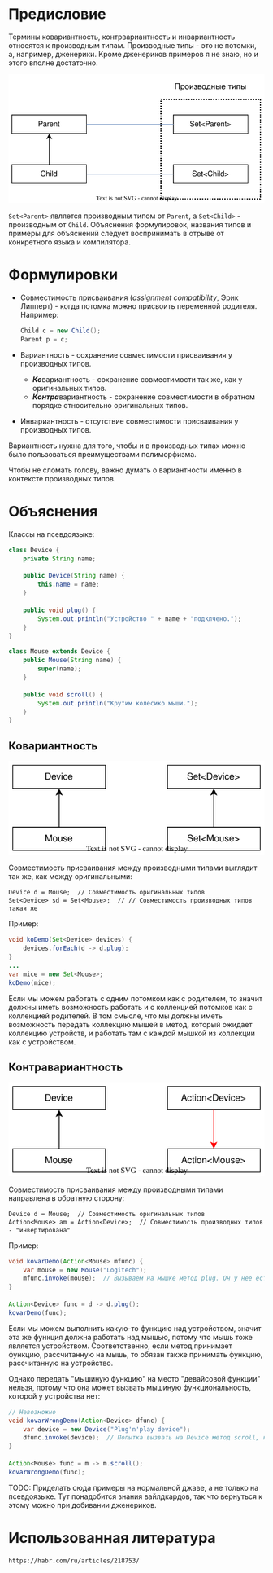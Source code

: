 # Предисловие

Термины ковариантность, контрвариантность и инвариантность относятся к производным типам. Производные типы - это не потомки, а, например, дженерики. Кроме дженериков примеров я не знаю, но и этого вполне достаточно.

![proizvodnie_types.drawio](img/proizvodnie_types.drawio.svg)

`Set<Parent>` является производным типом от `Parent`, а `Set<Child>` - производным от `Child`. Объяснения формулировок, названия типов и примеры для объяснений следует воспринимать в отрыве от конкретного языка и компилятора.

# Формулировки

* Совместимость присваивания (*assignment compatibility*, Эрик Липперт) - когда потомка можно присвоить переменной родителя. Например:

  ```java
  Child c = new Child();
  Parent p = c;
  ```

* Вариантность - сохранение совместимости присваивания у производных типов.

  * ***Ко***вариантность - сохранение совместимости так же, как у оригинальных типов.
  * ***Контра***вариантность - сохранение совместимости в обратном порядке относительно оригинальных типов.

* Инвариантность - отсутствие совместимости присваивания у производных типов.

Вариантность нужна для того, чтобы и в производных типах можно было пользоваться преимуществами полиморфизма.

Чтобы не сломать голову, важно думать о вариантности именно в контексте производных типов.

# Объяснения

Классы на псевдоязыке:

```java
class Device {
    private String name;

    public Device(String name) {
        this.name = name;
    }

    public void plug() {
        System.out.println("Устройство " + name + "подклчено.");
    }
}
```

```java
class Mouse extends Device {
    public Mouse(String name) {
        super(name);
    }

    public void scroll() {
        System.out.println("Крутим колесико мыши.");
    }
}
```

## Ковариантность

![kovariance.drawio](img/kovariance.drawio.svg)

Совместимость присваивания между производными типами выглядит так же, как между оригинальными:

```
Device d = Mouse;  // Совместимость оригинальных типов
Set<Device> sd = Set<Mouse>;  // // Совместимость производных типов такая же
```

Пример:

```java
void koDemo(Set<Device> devices) {
    devices.forEach(d -> d.plug);
}
...
var mice = new Set<Mouse>;
koDemo(mice);
```

Если мы можем работать с одним потомком как с родителем, то значит должны иметь возможность работать и с коллекцией потомков как с коллекцией родителей. В том смысле, что мы должны иметь возможность передать коллекцию мышей в метод, который ожидает коллекцию устройств, и работать там с каждой мышкой из коллекции как с устройством.

## Контравариантность

![kontravariance.drawio](img/kontravariance.drawio.svg)

Совместимость присваивания между производными типами направлена в обратную сторону:

```
Device d = Mouse;  // Совместимость оригинальных типов
Action<Mouse> am = Action<Device>;  // Совместимость производных типов - "инвертирована"
```

Пример:

```java
void kovarDemo(Action<Mouse> mfunc) {
    var mouse = new Mouse("Logitech");
    mfunc.invoke(mouse);  // Вызываем на мышке метод plug. Он у нее есть, все в порядке.
}

Action<Device> func = d -> d.plug();
kovarDemo(func);
```

Если мы можем выполнить какую-то функцию над устройством, значит эта же функция должна работать над мышью, потому что мышь тоже является устройством. Соответственно, если метод принимает функцию, рассчитанную на мышь, то обязан также принимать функцию, рассчитанную на устройство.

Однако передать "мышиную функцию" на место "девайсовой функции" нельзя, потому что она может вызвать мышиную функциональность, которой у устройства нет:

```java
// Невозможно
void kovarWrongDemo(Action<Device> dfunc) {
    var device = new Device("Plug'n'play device");
    dfunc.invoke(device);  // Попытка вызвать на Device метод scroll, которого у него нет.
}

Action<Mouse> func = m -> m.scroll();
kovarWrongDemo(func);
```



TODO: Приделать сюда примеры на нормальной джаве, а не только на псевдоязыке. Тут понадобится знания вайлдкардов, так что вернуться к этому можно при добивании дженериков.



# Использованная литература

```
https://habr.com/ru/articles/218753/
```

